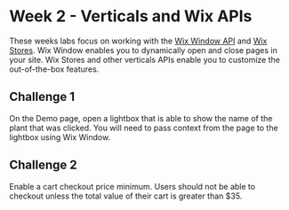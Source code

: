 # Week 2 - Verticals and Wix APIs

These weeks labs focus on working with the [Wix Window API](https://www.wix.com/corvid/reference/wix-window) and [Wix Stores](https://www.wix.com/corvid/reference/wix-stores-backend). Wix Window enables you to dynamically open and close pages in your site. Wix Stores and other verticals APIs enable you to customize the out-of-the-box features.

## Challenge 1

On the Demo page, open a lightbox that is able to show the name of the plant that was clicked. You will need to pass context from the page to the lightbox using Wix Window.  


## Challenge 2

Enable a cart checkout price minimum. Users should not be able to checkout unless the total value of their cart is greater than $35.

